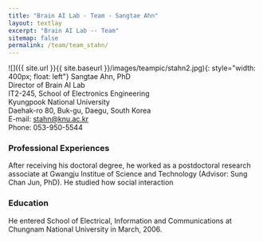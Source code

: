 ```yaml
---
title: "Brain AI Lab - Team - Sangtae Ahn"
layout: textlay
excerpt: "Brain AI Lab -- Team"
sitemap: false
permalink: /team/team_stahn/
---
```


![]({{ site.url }}{{ site.baseurl }}/images/teampic/stahn2.jpg){: style="width: 400px; float: left"}
Sangtae Ahn, PhD <br/>
Director of Brain AI Lab <br/>
IT2-245, School of Electronics Engineering<br/>
Kyungpook National University<br/>
Daehak-ro 80, Buk-gu, Daegu, South Korea<br/>
E-mail: stahn@knu.ac.kr<br/>
Phone: 053-950-5544<br/>



### Professional Experiences
After receiving his doctoral degree, he worked as a postdoctoral research associate at Gwangju Institue of Science and Technology (Advisor: Sung Chan Jun, PhD). He studied how social interaction 


### Education
He entered School of Electrical, Information and Communications at Chungnam National University in March, 2006. 




   
